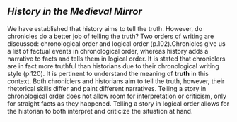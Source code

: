 ## *History in the Medieval Mirror*
   We have established that history aims to tell the truth. However, do chronicles do a better job of telling the truth? Two orders of writing are discussed: chronological order and logical order (p.102).Chronicles give us a list of factual events in chronological order, whereas history adds a narrative to facts and tells them in logical order. It is stated that chroniclers are in fact more truthful than historians due to their chronological writing style (p.120). It is pertinent to understand the meaning of **truth** in this context. Both chroniclers and historians aim to tell the truth, however, their rhetorical skills differ and paint different narratives. Telling a story in chronological order does not allow room for interpretation or criticism, only for straight facts as they happened. Telling a story in logical order allows for the historian to both interpret and criticize the situation at hand. 
